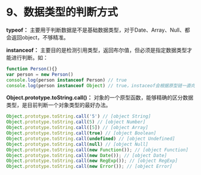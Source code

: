 # 9、数据类型的判断方式

**typeof：** 主要用于判断数据是不是基础数据类型，对于Date、Array、Null、都会返回object，不够精准。

**instanceof：** 主要目的是检测引用类型，返回布尔值，但必须是指定数据类型才能进行判断。如：

``` js
function Person(){}
var person = new Person()
console.log(person instanceof Person) // true
console.log(person instanceof Object) // true，instaceof会根据原型链一直向上找
```

**Object.prototype.toString.call()：** 对象的一个原型函数，能够精确的区分数据类型，是目前判断一个对象类型的最好办法。

``` js
Object.prototype.toString.call('5') // [object String]
Object.prototype.toString.call(5) // [object Number]
Object.prototype.toString.call([5]) // [object Array]
Object.prototype.toString.call(true) // [object Boolean]
Object.prototype.toString.call(undefined) // [object Undefined]
Object.prototype.toString.call(null) // [object Null]
Object.prototype.toString.call(new Function()); // [object Function]
Object.prototype.toString.call(new Date()); // [object Date]
Object.prototype.toString.call(new RegExp()); // [object RegExp]
Object.prototype.toString.call(new Error()); // [object Error]
```
